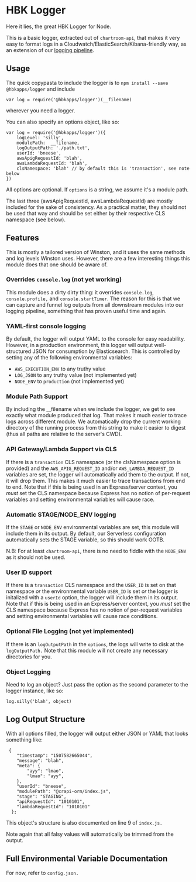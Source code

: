 # HBK Logger 

Here it lies, the great HBK Logger for Node. 

This is a basic logger, extracted out of `chartroom-api`, that makes it very easy to format logs in a Cloudwatch/ElasticSearch/Kibana-friendly way, as an extension of our [logging pipeline]().

## Usage

The quick copypasta to include the logger is to `npm install --save @hbkapps/logger` and include

`var log = require('@hbkapps/logger')(__filename)`

wherever you need a logger. 

You can also specify an options object, like so:

```
var log = require('@hbkapps/logger')({
    logLevel: 'silly',
    modulePath:  __filename,
    logOutputPath: './path.txt',
    userId: 'bneese',
    awsApigRequestId: 'blah',
    awsLambdaRequestId: 'blah',
    clsNamespace: 'blah' // by default this is 'transaction', see note below 
})
```

All options are optional. If `options` is a string, we assume it's a module path.

The last three (awsApigRequestId, awsLambdaRequestId) are mostly included for the sake of consistency. As a practical matter, they should not be used that way and should be set either by their respective CLS namespace (see below).

## Features 

This is mostly a tailored version of Winston, and it uses the same methods and log levels Winston uses. However, there are a few interesting things this module does that one should be aware of. 

### Overrides `console.log` (not yet working)

This module does a dirty dirty thing: it overrides `console.log`, `console.profile,` and `console.startTimer`. The reason for this is that we can capture and funnel log outputs from all downstream modules into our logging pipeline, something that has proven useful time and again.

### YAML-first console logging 

By default, the logger will output YAML to the console for easy readability. However, in a production environment, this logger will output well-structured JSON for consumption by Elasticsearch. This is controlled by setting any of the following environmental variables:

- `AWS_EXECUTION_ENV` to any truthy value
- `LOG_JSON` to any truthy value (not implemented yet)
- `NODE_ENV` to `production` (not implemented yet)

### Module Path Support 

By including the __filename when we include the logger, we get to see exactly what module produced that log. That makes it much easier to trace logs across different module. We automatically drop the current working directory of the running process from this string to make it easier to digest (thus all paths are relative to the server's CWD).

### API Gateway/Lambda Support via CLS

If there is a `transaction` CLS namespace (or the clsNamespace option is provided) and the `AWS_APIG_REQUEST_ID` and/or `AWS_LAMBDA_REQUEST_ID` variables are set, the logger will automatically add them to the output. If not, it will drop them. This makes it much easier to trace transactions from end to end. Note that if this is being used in an Express/server context, you _must_ set the CLS namespace because Express has no notion of per-request variables and setting environmental variables will cause race.

### Automatic STAGE/NODE_ENV logging

If the `STAGE` or `NODE_ENV` environmental variables are set, this module will include them in its output. By default, our Serverless configuration automatically sets the STAGE variable, so this should work OOTB. 

N.B: For at least `chartroom-api`, there is no need to fiddle with the `NODE_ENV` as it should not be used.

### User ID support

If there is a `transaction` CLS namespace and the `USER_ID` is set on that namespace _or_ the environmental variable `USER_ID` is set _or_ the logger is initalized with a `userId` option, the logger will include them in its output. Note that if this is being used in an Express/server context, you _must_ set the CLS namespace because Express has no notion of per-request variables and setting environmental variables will cause race conditions.

### Optional File Logging (not yet implemented)

If there is an `logOutputPath` in the `options`, the logs will write to disk at the `logOutputPath.` Note that this module will not create any necessary directories for you.

<!-- also not sure if it's appending or rewriting -->

### Object Logging 

Need to log an object? Just pass the option as the second parameter to the logger instance, like so:

`log.silly('blah', object)`


## Log Output Structure

With all options filled, the logger will output either JSON or YAML that looks something like: 

```
 {
    "timestamp": "1507582665044",
    "message": "blah",
    "meta": {
        "ayy": "lmao",
        "lmao": "ayy",
    },
    "userId": "bneese",
    "modulePath": "@crapi-orm/index.js",
    "stage": "STAGING",
    "apiRequestId": "1010101",
    "lambdaRequestId": "1010101"
  };
```

This object's structure is also documented on line 9 of `index.js.`

Note again that all falsy values will automatically be trimmed from the output.

## Full Environmental Variable Documentation

For now, refer to `config.json.`